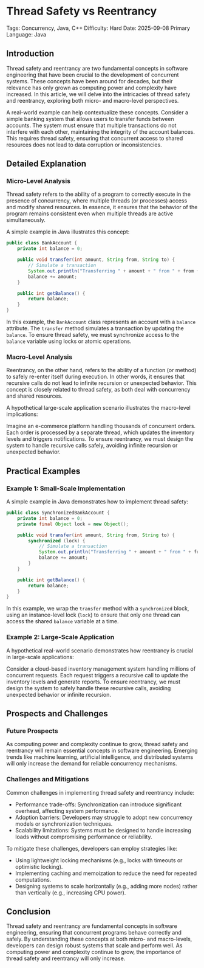 # Thread Safety vs Reentrancy
Tags: Concurrency, Java, C++
Difficulty: Hard
Date: 2025-09-08
Primary Language: Java

## Introduction

Thread safety and reentrancy are two fundamental concepts in software engineering that have been crucial to the development of concurrent systems. These concepts have been around for decades, but their relevance has only grown as computing power and complexity have increased. In this article, we will delve into the intricacies of thread safety and reentrancy, exploring both micro- and macro-level perspectives.

A real-world example can help contextualize these concepts. Consider a simple banking system that allows users to transfer funds between accounts. The system must ensure that multiple transactions do not interfere with each other, maintaining the integrity of the account balances. This requires thread safety, ensuring that concurrent access to shared resources does not lead to data corruption or inconsistencies.

## Detailed Explanation

### Micro-Level Analysis

Thread safety refers to the ability of a program to correctly execute in the presence of concurrency, where multiple threads (or processes) access and modify shared resources. In essence, it ensures that the behavior of the program remains consistent even when multiple threads are active simultaneously.

A simple example in Java illustrates this concept:
```java
public class BankAccount {
    private int balance = 0;

    public void transfer(int amount, String from, String to) {
        // Simulate a transaction
        System.out.println("Transferring " + amount + " from " + from + " to " + to);
        balance += amount;
    }

    public int getBalance() {
        return balance;
    }
}
```
In this example, the `BankAccount` class represents an account with a `balance` attribute. The `transfer` method simulates a transaction by updating the `balance`. To ensure thread safety, we must synchronize access to the `balance` variable using locks or atomic operations.

### Macro-Level Analysis

Reentrancy, on the other hand, refers to the ability of a function (or method) to safely re-enter itself during execution. In other words, it ensures that recursive calls do not lead to infinite recursion or unexpected behavior. This concept is closely related to thread safety, as both deal with concurrency and shared resources.

A hypothetical large-scale application scenario illustrates the macro-level implications:

Imagine an e-commerce platform handling thousands of concurrent orders. Each order is processed by a separate thread, which updates the inventory levels and triggers notifications. To ensure reentrancy, we must design the system to handle recursive calls safely, avoiding infinite recursion or unexpected behavior.

## Practical Examples

### Example 1: Small-Scale Implementation

A simple example in Java demonstrates how to implement thread safety:
```java
public class SynchronizedBankAccount {
    private int balance = 0;
    private final Object lock = new Object();

    public void transfer(int amount, String from, String to) {
        synchronized (lock) {
            // Simulate a transaction
            System.out.println("Transferring " + amount + " from " + from + " to " + to);
            balance += amount;
        }
    }

    public int getBalance() {
        return balance;
    }
}
```
In this example, we wrap the `transfer` method with a `synchronized` block, using an instance-level lock (`lock`) to ensure that only one thread can access the shared `balance` variable at a time.

### Example 2: Large-Scale Application

A hypothetical real-world scenario demonstrates how reentrancy is crucial in large-scale applications:

Consider a cloud-based inventory management system handling millions of concurrent requests. Each request triggers a recursive call to update the inventory levels and generate reports. To ensure reentrancy, we must design the system to safely handle these recursive calls, avoiding unexpected behavior or infinite recursion.

## Prospects and Challenges

### Future Prospects

As computing power and complexity continue to grow, thread safety and reentrancy will remain essential concepts in software engineering. Emerging trends like machine learning, artificial intelligence, and distributed systems will only increase the demand for reliable concurrency mechanisms.

### Challenges and Mitigations

Common challenges in implementing thread safety and reentrancy include:

* Performance trade-offs: Synchronization can introduce significant overhead, affecting system performance.
* Adoption barriers: Developers may struggle to adopt new concurrency models or synchronization techniques.
* Scalability limitations: Systems must be designed to handle increasing loads without compromising performance or reliability.

To mitigate these challenges, developers can employ strategies like:
* Using lightweight locking mechanisms (e.g., locks with timeouts or optimistic locking).
* Implementing caching and memoization to reduce the need for repeated computations.
* Designing systems to scale horizontally (e.g., adding more nodes) rather than vertically (e.g., increasing CPU power).

## Conclusion

Thread safety and reentrancy are fundamental concepts in software engineering, ensuring that concurrent programs behave correctly and safely. By understanding these concepts at both micro- and macro-levels, developers can design robust systems that scale and perform well. As computing power and complexity continue to grow, the importance of thread safety and reentrancy will only increase.
